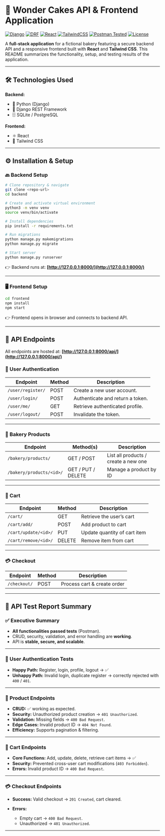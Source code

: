 # 🍰 Wonder Cakes API & Frontend Application

[![Django](https://img.shields.io/badge/Backend-Django-green?logo=django)](https://www.djangoproject.com/)
[![DRF](https://img.shields.io/badge/API-Django%20REST%20Framework-red?logo=django)](https://www.django-rest-framework.org/)
[![React](https://img.shields.io/badge/Frontend-React-blue?logo=react)](https://react.dev/)
[![TailwindCSS](https://img.shields.io/badge/Styling-TailwindCSS-38B2AC?logo=tailwindcss)](https://tailwindcss.com/)
[![Postman Tested](https://img.shields.io/badge/Tests-Passed-orange?logo=postman)](https://www.postman.com/)
[![License](https://img.shields.io/badge/License-MIT-yellow)](./LICENSE)

A **full-stack application** for a fictional bakery featuring a secure backend API and a responsive frontend built with **React** and **Tailwind CSS**.
This README summarizes the functionality, setup, and testing results of the application.

---

## 🛠️ Technologies Used

**Backend:**

* 🐍 Python (Django)
* 🔌 Django REST Framework
* 🗄️ SQLite / PostgreSQL

**Frontend:**

* ⚛️ React
* 🎨 Tailwind CSS

---

## ⚙️ Installation & Setup

### 🔙 Backend Setup

```bash
# Clone repository & navigate
git clone <repo-url>
cd backend

# Create and activate virtual environment
python3 -m venv venv
source venv/bin/activate

# Install dependencies
pip install -r requirements.txt

# Run migrations
python manage.py makemigrations
python manage.py migrate

# Start server
python manage.py runserver
```

👉 Backend runs at: **[http://127.0.0.1:8000/](http://127.0.0.1:8000/)**

---

### 🖥️ Frontend Setup

```bash
cd frontend
npm install
npm start
```

👉 Frontend opens in browser and connects to backend API.

---

## 🔗 API Endpoints

All endpoints are hosted at: **[http://127.0.0.1:8000/api/](http://127.0.0.1:8000/api/)**

### 👤 User Authentication

| Endpoint          | Method | Description                      |
| ----------------- | ------ | -------------------------------- |
| `/user/register/` | POST   | Create a new user account.       |
| `/user/login/`    | POST   | Authenticate and return a token. |
| `/user/me/`       | GET    | Retrieve authenticated profile.  |
| `/user/logout/`   | POST   | Invalidate the token.            |

---

### 🥐 Bakery Products

| Endpoint                 | Method(s)          | Description                          |
| ------------------------ | ------------------ | ------------------------------------ |
| `/bakery/products/`      | GET / POST         | List all products / create a new one |
| `/bakery/products/<id>/` | GET / PUT / DELETE | Manage a product by ID               |

---

### 🛒 Cart

| Endpoint             | Method | Description                  |
| -------------------- | ------ | ---------------------------- |
| `/cart/`             | GET    | Retrieve the user’s cart     |
| `/cart/add/`         | POST   | Add product to cart          |
| `/cart/update/<id>/` | PUT    | Update quantity of cart item |
| `/cart/remove/<id>/` | DELETE | Remove item from cart        |

---

### 💳 Checkout

| Endpoint     | Method | Description                 |
| ------------ | ------ | --------------------------- |
| `/checkout/` | POST   | Process cart & create order |

---

## 🧪 API Test Report Summary

### ✅ Executive Summary

* **All functionalities passed tests** (Postman).
* CRUD, security, validation, and error handling are **working**.
* API is **stable, secure, and scalable**.

---

### 👤 User Authentication Tests

* **Happy Path:** Register, login, profile, logout → ✅
* **Unhappy Path:** Invalid login, duplicate register → correctly rejected with `400` / `401`.

---

### 🥐 Product Endpoints

* **CRUD:** ✅ working as expected.
* **Security:** Unauthorized product creation → `401 Unauthorized`.
* **Validation:** Missing fields → `400 Bad Request`.
* **Edge Cases:** Invalid product ID → `404 Not Found`.
* **Efficiency:** Supports pagination & filtering.

---

### 🛒 Cart Endpoints

* **Core Functions:** Add, update, delete, retrieve cart items → ✅
* **Security:** Prevented cross-user cart modifications (`403 Forbidden`).
* **Errors:** Invalid product ID → `400 Bad Request`.

---

### 💳 Checkout Endpoints

* **Success:** Valid checkout → `201 Created`, cart cleared.
* **Errors:**

  * Empty cart → `400 Bad Request`.
  * Unauthorized → `401 Unauthorized`.

---
